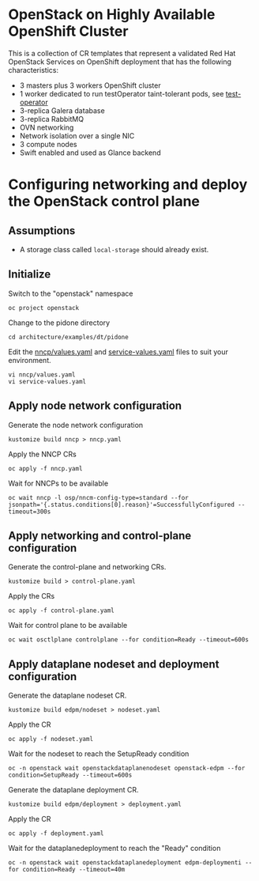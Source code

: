 # OpenStack on Highly Available OpenShift Cluster

This is a collection of CR templates that represent a validated Red Hat OpenStack Services on OpenShift deployment that has the following characteristics:

- 3 masters plus 3 workers OpenShift cluster
- 1 worker dedicated to run testOperator taint-tolerant pods, see [test-operator](https://github.com/openstack-k8s-operators/test-operator)
- 3-replica Galera database
- 3-replica RabbitMQ
- OVN networking
- Network isolation over a single NIC
- 3 compute nodes
- Swift enabled and used as Glance backend


# Configuring networking and deploy the OpenStack control plane

## Assumptions

- A storage class called `local-storage` should already exist.

## Initialize

Switch to the "openstack" namespace
```
oc project openstack
```
Change to the pidone directory
```
cd architecture/examples/dt/pidone
```
Edit the [nncp/values.yaml](nncp/values.yaml) and
[service-values.yaml](service-values.yaml) files to suit
your environment.
```
vi nncp/values.yaml
vi service-values.yaml
```

## Apply node network configuration

Generate the node network configuration
```
kustomize build nncp > nncp.yaml
```
Apply the NNCP CRs
```
oc apply -f nncp.yaml
```
Wait for NNCPs to be available
```
oc wait nncp -l osp/nncm-config-type=standard --for jsonpath='{.status.conditions[0].reason}'=SuccessfullyConfigured --timeout=300s
```

## Apply networking and control-plane configuration

Generate the control-plane and networking CRs.
```
kustomize build > control-plane.yaml
```
Apply the CRs
```
oc apply -f control-plane.yaml
```

Wait for control plane to be available
```
oc wait osctlplane controlplane --for condition=Ready --timeout=600s
```

## Apply dataplane nodeset and deployment configuration

Generate the dataplane nodeset CR.
```
kustomize build edpm/nodeset > nodeset.yaml
```
Apply the CR
```
oc apply -f nodeset.yaml
```

Wait for the nodeset to reach the SetupReady condition
```
oc -n openstack wait openstackdataplanenodeset openstack-edpm --for condition=SetupReady --timeout=600s
```

Generate the dataplane deployment CR.
```
kustomize build edpm/deployment > deployment.yaml
```
Apply the CR
```
oc apply -f deployment.yaml
```

Wait for the dataplanedeployment to reach the "Ready" condition
```
oc -n openstack wait openstackdataplanedeployment edpm-deploymenti --for condition=Ready --timeout=40m
```
